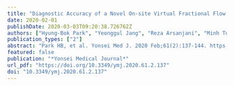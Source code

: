 ```yaml
---
title: "Diagnostic Accuracy of a Novel On-site Virtual Fractional Flow Reserve Parallel Computing System"
date: 2020-02-01
publishDate: 2020-03-03T09:20:38.726762Z
authors: ["Hyung-Bok Park", "Yeonggul Jang", "Reza Arsanjani", "Minh Tuan Nguyen", "Sang-Eun Lee", "Byunghwan Jeon", "Sunghee Jung", "Youngtaek Hong", "Seongmin Ha", "Sekeun Kim", "Sang-Wook Lee", "Hyuk-Jae Chang"]
publication_types: ["2"]
abstract: "Park HB, et al. Yonsei Med J. 2020 Feb;61(2):137-144. https://doi.org/10.3349/ymj.2020.61.2.137"
featured: false
publication: "*Yonsei Medical Journal*"
url_pdf: "https://doi.org/10.3349/ymj.2020.61.2.137"
doi: "10.3349/ymj.2020.61.2.137"
---
```


